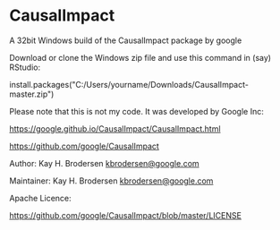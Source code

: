 # CausalImpact

A 32bit Windows build of the CausalImpact package by google

Download or clone the Windows zip file and use this command in (say) RStudio:

install.packages("C:/Users/yourname/Downloads/CausalImpact-master.zip")

Please note that this is not my code.  It was developed by Google Inc:

https://google.github.io/CausalImpact/CausalImpact.html

https://github.com/google/CausalImpact

Author: Kay H. Brodersen <kbrodersen@google.com>

Maintainer: Kay H. Brodersen <kbrodersen@google.com>

Apache Licence:

https://github.com/google/CausalImpact/blob/master/LICENSE


